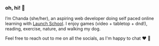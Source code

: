 ### oh, hi! 👋

<!--
**chandativey/chandativey** is a ✨ _special_ ✨ repository because its `README.md` (this file) appears on your GitHub profile.

Here are some ideas to get you started:

- 🔭 I’m currently working on ...
- 🌱 I’m currently learning ...
- 👯 I’m looking to collaborate on ...
- 🤔 I’m looking for help with ...
- 💬 Ask me about ...
- 📫 How to reach me: ...
- 😄 Pronouns: ...
- ⚡ Fun fact: ...
-->

I’m Chanda (she/her), an aspiring web developer doing self paced online learning with [Launch School](https://launchschool.com/). I enjoy games (video + tabletop + dnd!), reading, exercise, nature, and walking my dog.

Feel free to reach out to me on all the socials, as I'm happy to chat :heart: 🤗
